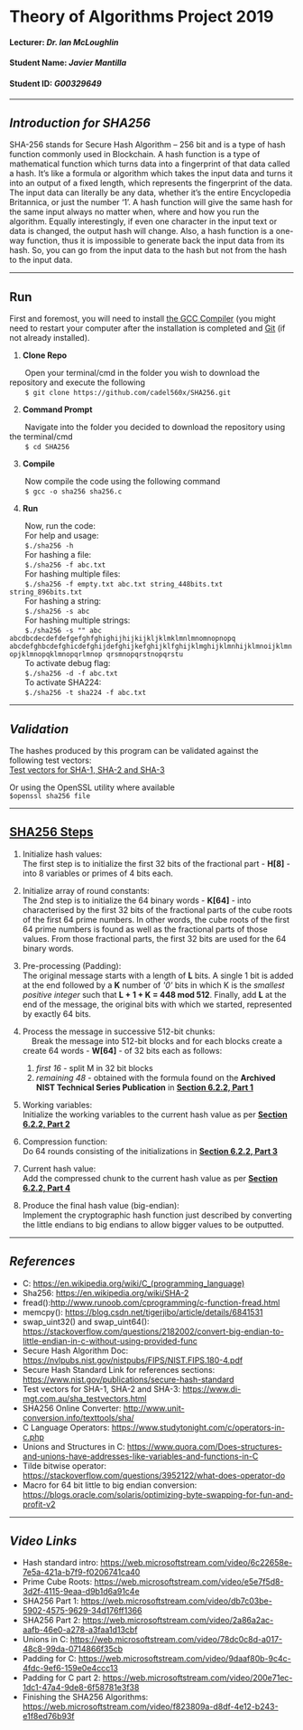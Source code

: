 # Theory of Algorithms Project 2019
#### Lecturer: *Dr. Ian McLoughlin*
#### Student Name: *Javier Mantilla*
#### Student ID: *G00329649*

***

## *Introduction for SHA256*
SHA-256 stands for Secure Hash Algorithm – 256 bit and is a type of hash function commonly used in Blockchain. A hash function is a type of mathematical function which turns data into a fingerprint of that data called a hash. It’s like a formula or algorithm which takes the input data and turns it into an output of a fixed length, which represents the fingerprint of the data.</br>
The input data can literally be any data, whether it’s the entire Encyclopedia Britannica, or just the number ‘1’. A hash function will give the same hash for the same input always no matter when, where and how you run the algorithm. Equally interestingly, if even one character in the input text or data is changed, the output hash will change. Also, a hash function is a one-way function, thus it is impossible to generate back the input data from its hash. So, you can go from the input data to the hash but not from the hash to the input data.</br>

***

## Run
First and foremost, you will need to install [the GCC Compiler](http://www.codebind.com/cprogramming/install-mingw-windows-10-gcc/) (you might need to restart your computer after the installation is completed and [Git](https://git-scm.com/book/en/v2/Getting-Started-Installing-Git) (if not already installed).

1. **Clone Repo**

&nbsp;&nbsp;&nbsp;&nbsp;&nbsp;&nbsp;&nbsp;Open your terminal/cmd in the folder you wish to download the repository and execute the following </br>
&nbsp;&nbsp;&nbsp;&nbsp;&nbsp;&nbsp;&nbsp;```$ git clone https://github.com/cadel560x/SHA256.git```

2. **Command Prompt**

&nbsp;&nbsp;&nbsp;&nbsp;&nbsp;&nbsp;&nbsp;Navigate into the folder you decided to download the repository using the terminal/cmd </br>
&nbsp;&nbsp;&nbsp;&nbsp;&nbsp;&nbsp;&nbsp;```$ cd SHA256```

3. **Compile**

&nbsp;&nbsp;&nbsp;&nbsp;&nbsp;&nbsp;&nbsp;Now compile the code using the following command </br>
&nbsp;&nbsp;&nbsp;&nbsp;&nbsp;&nbsp;&nbsp;```$ gcc -o sha256 sha256.c``` 

4. **Run**

&nbsp;&nbsp;&nbsp;&nbsp;&nbsp;&nbsp;&nbsp;Now, run the code:</br>
&nbsp;&nbsp;&nbsp;&nbsp;&nbsp;&nbsp;&nbsp;For help and usage:</br>
&nbsp;&nbsp;&nbsp;&nbsp;&nbsp;&nbsp;&nbsp;```$./sha256 -h```</br>
&nbsp;&nbsp;&nbsp;&nbsp;&nbsp;&nbsp;&nbsp;For hashing a file:</br>
&nbsp;&nbsp;&nbsp;&nbsp;&nbsp;&nbsp;&nbsp;```$./sha256 -f abc.txt```</br>
&nbsp;&nbsp;&nbsp;&nbsp;&nbsp;&nbsp;&nbsp;For hashing multiple files:</br>
&nbsp;&nbsp;&nbsp;&nbsp;&nbsp;&nbsp;&nbsp;```$./sha256 -f empty.txt abc.txt string_448bits.txt string_896bits.txt```</br>
&nbsp;&nbsp;&nbsp;&nbsp;&nbsp;&nbsp;&nbsp;For hashing a string:</br>
&nbsp;&nbsp;&nbsp;&nbsp;&nbsp;&nbsp;&nbsp;```$./sha256 -s abc```</br>
&nbsp;&nbsp;&nbsp;&nbsp;&nbsp;&nbsp;&nbsp;For hashing multiple strings:</br>
&nbsp;&nbsp;&nbsp;&nbsp;&nbsp;&nbsp;&nbsp;```$./sha256 -s "" abc abcdbcdecdefdefgefghfghighijhijkijkljklmklmnlmnomnopnopq abcdefghbcdefghicdefghijdefghijkefghijklfghijklmghijklmnhijklmnoijklmnopjklmnopqklmnopqrlmnop
qrsmnopqrstnopqrstu```</br>
&nbsp;&nbsp;&nbsp;&nbsp;&nbsp;&nbsp;&nbsp;To activate debug flag:</br>
&nbsp;&nbsp;&nbsp;&nbsp;&nbsp;&nbsp;&nbsp;```$./sha256 -d -f abc.txt```</br>
&nbsp;&nbsp;&nbsp;&nbsp;&nbsp;&nbsp;&nbsp;To activate SHA224:</br>
&nbsp;&nbsp;&nbsp;&nbsp;&nbsp;&nbsp;&nbsp;```$./sha256 -t sha224 -f abc.txt```

***

## *Validation*
The hashes produced by this program can be validated against the following test vectors:  
[Test vectors for SHA-1, SHA-2 and SHA-3](https://www.di-mgt.com.au/sha_testvectors.html)  

Or using the OpenSSL utility where available  
```$openssl sha256 file```

***

## [SHA256 Steps](https://en.wikipedia.org/wiki/SHA-2)
1. Initialize hash values: </br>
The first step is to initialize the first 32 bits of the fractional part - **H[8]** - into 8 variables or primes of 4 bits each.

2. Initialize array of round constants: </br>
The 2nd step is to initialize the 64 binary words - **K[64]** - into characterised by the first 32 bits of the fractional parts of the cube roots of the first 64 prime numbers. In other words, the cube roots of the first 64 prime numbers is found as well as the fractional parts of those values. From those fractional parts, the first 32 bits are used for the 64 binary words.

3. Pre-processing (Padding): </br>
The original message starts with a length of **L** bits. A single 1 bit is added at the end followed by a **K** number of *'0'* bits in which K is the *smallest positive integer* such that **L + 1 + K = 448 mod 512**. Finally, add **L** at the end of the message, the original bits with which we started, represented by exactly 64 bits.

4. Process the message in successive 512-bit chunks: </br>
&nbsp;&nbsp;&nbsp;&nbsp;Break the message into 512-bit blocks and for each blocks create a create 64 words - **W[64]** - of 32 bits each as follows:
      1. *first 16* - split M in 32 bit blocks
      2. *remaining 48* - obtained with the formula found on the **Archived NIST Technical Series Publication** in **[Section 6.2.2, Part 1](https://ws680.nist.gov/publication/get_pdf.cfm?pub_id=910977)**

5. Working variables: </br>
Initialize the working variables to the current hash value as per **[Section 6.2.2, Part 2](https://ws680.nist.gov/publication/get_pdf.cfm?pub_id=910977)**

6. Compression function: </br>
Do 64 rounds consisting of the initializations in **[Section 6.2.2, Part 3](https://ws680.nist.gov/publication/get_pdf.cfm?pub_id=910977)**

7. Current hash value: </br>
Add the compressed chunk to the current hash value as per **[Section 6.2.2, Part 4](https://ws680.nist.gov/publication/get_pdf.cfm?pub_id=910977)**

9. Produce the final hash value (big-endian): </br>
Implement the cryptographic hash function just described by converting the little endians to big endians to allow bigger values to be outputted.

***

## *References*
* C: https://en.wikipedia.org/wiki/C_(programming_language) <br/>
* Sha256: https://en.wikipedia.org/wiki/SHA-2 <br/>
* fread():http://www.runoob.com/cprogramming/c-function-fread.html</br>
* memcpy(): https://blog.csdn.net/tigerjibo/article/details/6841531</br>
* swap_uint32() and swap_uint64(): https://stackoverflow.com/questions/2182002/convert-big-endian-to-little-endian-in-c-without-using-provided-func</br>
* Secure Hash Algorithm Doc: https://nvlpubs.nist.gov/nistpubs/FIPS/NIST.FIPS.180-4.pdf
* Secure Hash Standard Link for references sections: https://www.nist.gov/publications/secure-hash-standard
* Test vectors for SHA-1, SHA-2 and SHA-3: https://www.di-mgt.com.au/sha_testvectors.html  
* SHA256 Online Converter: http://www.unit-conversion.info/texttools/sha/
* C Language Operators: https://www.studytonight.com/c/operators-in-c.php
* Unions and Structures in C: https://www.quora.com/Does-structures-and-unions-have-addresses-like-variables-and-functions-in-C
* Tilde bitwise operator: https://stackoverflow.com/questions/3952122/what-does-operator-do
* Macro for 64 bit little to big endian conversion:
https://blogs.oracle.com/solaris/optimizing-byte-swapping-for-fun-and-profit-v2

***

## *Video Links* 
* Hash standard intro: https://web.microsoftstream.com/video/6c22658e-7e5a-421a-b7f9-f0206741ca40
* Prime Cube Roots: https://web.microsoftstream.com/video/e5e7f5d8-3d2f-4115-9eaa-d9b1d6a91c4e
* SHA256 Part 1: https://web.microsoftstream.com/video/db7c03be-5902-4575-9629-34d176ff1366
* SHA256 Part 2: https://web.microsoftstream.com/video/2a86a2ac-aafb-46e0-a278-a3faa1d13cbf
* Unions in C: https://web.microsoftstream.com/video/78dc0c8d-a017-48c8-99da-0714866f35cb
* Padding for C: https://web.microsoftstream.com/video/9daaf80b-9c4c-4fdc-9ef6-159e0e4ccc13
* Padding for C part 2: https://web.microsoftstream.com/video/200e71ec-1dc1-47a4-9de8-6f58781e3f38
* Finishing the SHA256 Algorithms: https://web.microsoftstream.com/video/f823809a-d8df-4e12-b243-e1f8ed76b93f
